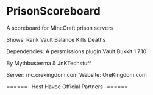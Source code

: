 PrisonScoreboard
================

A scoreboard for MineCraft prison servers

Shows:
Rank
Vault Balance
Kills
Deaths

Dependencies:
A persmissions plugin
Vault
Bukkit 1.7.10

By Mythbusterma & JnKTechstuff

Server: mc.orekingdom.com
Website: OreKingdom.com

======- Host Havoc Official Partners -======
